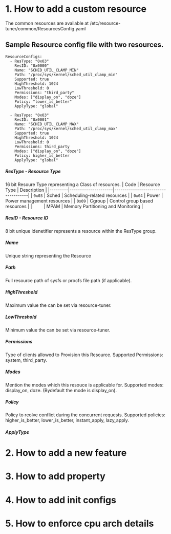 # 1. How to add a custom resource
The common resources are available at /etc/resource-tuner/common/ResourcesConfig.yaml

## Sample Resource config file with two resources.
    ResourceConfigs:
      - ResType: "0x03"
        ResID: "0x0000"
        Name: "SCHED_UTIL_CLAMP_MIN"
        Path: "/proc/sys/kernel/sched_util_clamp_min"
        Supported: true
        HighThreshold: 1024
        LowThreshold: 0
        Permissions: "third_party"
        Modes: ["display_on", "doze"]
        Policy: "lower_is_better"
        ApplyType: "global"

      - ResType: "0x03"
        ResID: "0x0001"
        Name: "SCHED_UTIL_CLAMP_MAX"
        Path: "/proc/sys/kernel/sched_util_clamp_max"
        Supported: true
        HighThreshold: 1024
        LowThreshold: 0
        Permissions: third_party
        Modes: ["display_on", "doze"]
        Policy: higher_is_better
        ApplyType: "global"

##### ResType - Resource Type
16 bit Resoure Type representing a Class of resources.
| Code    | Resource Type       | Description                        |
|---------|---------------------|------------------------------------|
| `0x03`  | Sched               | Scheduling-related resources       |
| `0x04`  | Power               | Power management resources         |
| `0x09`  | Cgroup              | Control group based resources      |
| `    `  | MPAM                | Memory Partitioning and Monitoring |

##### ResID - Resource ID
8 bit unique idenetifier represents a resource within the ResType group.
##### Name
Unique string representing the Resource
##### Path
Full resource path of sysfs or procfs file path (if applicable).
##### HighThreshold
Maximum value the can be set via resource-tuner.
##### LowThreshold
Minimum value the can be set via resource-tuner.
##### Permissions
Type of clients allowed to Provision this Resource.
Supported Permissions: system, third_party.
##### Modes
Mention the modes which this resouce is applicable for.
Supported modes: display_on, doze. (Bydefault the mode is display_on).
##### Policy
Policy to reolve conflict during the concurrent requests.
Supported policies: higher_is_better, lower_is_better, instant_apply, lazy_apply.
##### ApplyType
    
# 2. How to add a new feature

# 3. How to add property

# 4. How to add init configs

# 5. How to enforce cpu arch details
